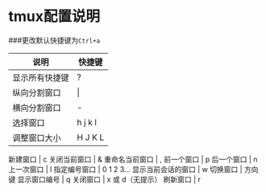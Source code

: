 tmux配置说明
===========

###更改默认快捷键为`Ctrl+a`

说明               |  快捷键
-------------------|  -----
显示所有快捷键     | ?
纵向分割窗口       | \|
横向分割窗口       | -
选择窗口           | h j k l
调整窗口大小       | H J K L

新建窗口           | c
关闭当前窗口       | &
重命名当前窗口     | ,
前一个窗口         | p
后一个窗口         | n
上一次窗口         | l
指定编号窗口       | 0 1 2 3...
显示当前会话的窗口 | w
切换窗口           | 方向键
显示窗口编号       | q
关闭窗口           | x 或 d（无提示）
刷新窗口           | r

